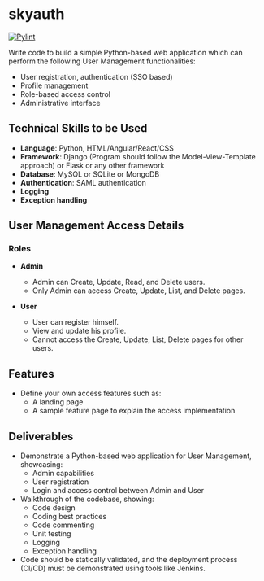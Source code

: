 # skyauth 
[![Pylint](https://github.com/HaiNguyenHuynh/demo/actions/workflows/pylint.yml/badge.svg)](https://github.com/HaiNguyenHuynh/demo/actions/workflows/pylint.yml)

Write code to build a simple Python-based web application which can perform the following User Management functionalities:

- User registration, authentication (SSO based)
- Profile management
- Role-based access control
- Administrative interface

## Technical Skills to be Used

- **Language**: Python, HTML/Angular/React/CSS
- **Framework**: Django (Program should follow the Model-View-Template approach) or Flask or any other framework
- **Database**: MySQL or SQLite or MongoDB
- **Authentication**: SAML authentication
- **Logging**
- **Exception handling**

## User Management Access Details

### Roles
- **Admin**
  - Admin can Create, Update, Read, and Delete users.
  - Only Admin can access Create, Update, List, and Delete pages.

- **User**
  - User can register himself.
  - View and update his profile.
  - Cannot access the Create, Update, List, Delete pages for other users.

## Features

- Define your own access features such as:
  - A landing page
  - A sample feature page to explain the access implementation

## Deliverables

- Demonstrate a Python-based web application for User Management, showcasing:
  - Admin capabilities
  - User registration
  - Login and access control between Admin and User
- Walkthrough of the codebase, showing:
  - Code design
  - Coding best practices
  - Code commenting
  - Unit testing
  - Logging
  - Exception handling
- Code should be statically validated, and the deployment process (CI/CD) must be demonstrated using tools like Jenkins.
